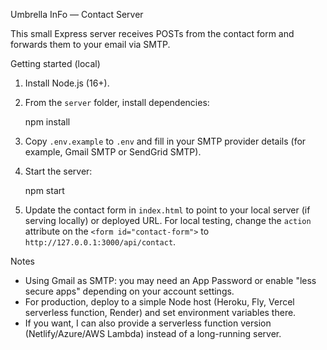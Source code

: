 Umbrella InFo — Contact Server

This small Express server receives POSTs from the contact form and forwards them to your email via SMTP.

Getting started (local)

1. Install Node.js (16+).
2. From the `server` folder, install dependencies:

   npm install

3. Copy `.env.example` to `.env` and fill in your SMTP provider details (for example, Gmail SMTP or SendGrid SMTP).

4. Start the server:

   npm start

5. Update the contact form in `index.html` to point to your local server (if serving locally) or deployed URL. For local testing, change the `action` attribute on the `<form id="contact-form">` to `http://127.0.0.1:3000/api/contact`.

Notes
- Using Gmail as SMTP: you may need an App Password or enable "less secure apps" depending on your account settings.
- For production, deploy to a simple Node host (Heroku, Fly, Vercel serverless function, Render) and set environment variables there.
- If you want, I can also provide a serverless function version (Netlify/Azure/AWS Lambda) instead of a long-running server.
